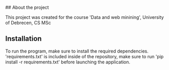 ## About the project

This project was created for the course 'Data and web minining', University of Debrecen, CS MSc

## Installation
To run the program, make sure to install the required dependencies. 'requirements.txt' is included inside of the repository, make sure to run 'pip install -r requirements.txt' before launching the application.
